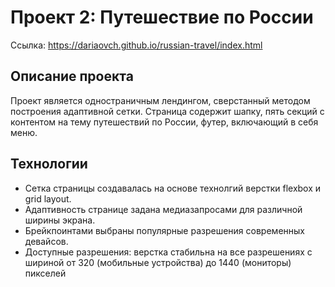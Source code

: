 # Проект 2: Путешествие по России

Ссылка: https://dariaovch.github.io/russian-travel/index.html

## Описание проекта 

Проект является одностраничным лендингом, сверстанный методом построения адаптивной сетки.
Страница содержит шапку, пять секций с контентом на тему путешествий по России, футер, включающий в себя меню. 

## Технологии

* Сетка страницы создавалась на основе технолгий верстки flexbox и grid layout. 
* Адаптивность странице задана медиазапросами для различной ширины экрана. 
* Брейкпоинтами выбраны популярные разрешения современных девайсов.
* Доступные разрешения: верстка стабильна на все разрешениях с шириной от 320 (мобильные устройства) до 1440 (мониторы) пикселей

